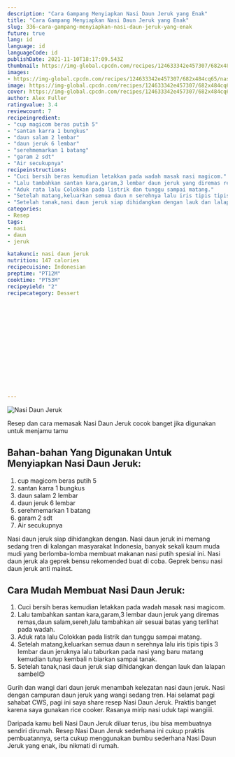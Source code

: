 ```yaml
---
description: "Cara Gampang Menyiapkan Nasi Daun Jeruk yang Enak"
title: "Cara Gampang Menyiapkan Nasi Daun Jeruk yang Enak"
slug: 336-cara-gampang-menyiapkan-nasi-daun-jeruk-yang-enak
future: true
lang: id
language: id
languageCode: id
publishDate: 2021-11-10T18:17:09.543Z 
thumbnail: https://img-global.cpcdn.com/recipes/124633342e457307/682x484cq65/nasi-daun-jeruk-foto-resep-utama.webp
images:
- https://img-global.cpcdn.com/recipes/124633342e457307/682x484cq65/nasi-daun-jeruk-foto-resep-utama.webp
image: https://img-global.cpcdn.com/recipes/124633342e457307/682x484cq65/nasi-daun-jeruk-foto-resep-utama.webp
cover: https://img-global.cpcdn.com/recipes/124633342e457307/682x484cq65/nasi-daun-jeruk-foto-resep-utama.webp
author: Alex Fuller
ratingvalue: 3.4
reviewcount: 7
recipeingredient:
- "cup magicom beras putih 5"
- "santan karra 1 bungkus"
- "daun salam 2 lembar"
- "daun jeruk 6 lembar"
- "serehmemarkan 1 batang"
- "garam 2 sdt"
- "Air secukupnya"
recipeinstructions:
- "Cuci bersih beras kemudian letakkan pada wadah masak nasi magicom."
- "Lalu tambahkan santan kara,garam,3 lembar daun jeruk yang diremas remas,daun salam,sereh,lalu tambahkan air sesuai batas yang terlihat pada wadah."
- "Aduk rata lalu Colokkan pada listrik dan tunggu sampai matang."
- "Setelah matang,keluarkan semua daun n serehnya lalu iris tipis tipis 3 lembar daun jeruknya lalu taburkan pada nasi yang baru matang kemudian tutup kembali n biarkan sampai tanak."
- "Setelah tanak,nasi daun jeruk siap dihidangkan dengan lauk dan lalapan sambel😊"
categories:
- Resep
tags:
- nasi
- daun
- jeruk

katakunci: nasi daun jeruk 
nutrition: 147 calories
recipecuisine: Indonesian
preptime: "PT12M"
cooktime: "PT53M"
recipeyield: "2"
recipecategory: Dessert


     
    
    
    
    
    
    
    
    
    
    
      
    
---
```



![Nasi Daun Jeruk](https://img-global.cpcdn.com/recipes/124633342e457307/682x484cq65/nasi-daun-jeruk-foto-resep-utama.webp)

Resep dan cara memasak  Nasi Daun Jeruk cocok banget jika digunakan untuk menjamu tamu

<!--inarticleads1-->

## Bahan-bahan Yang Digunakan Untuk Menyiapkan Nasi Daun Jeruk:

1. cup magicom beras putih 5
1. santan karra 1 bungkus
1. daun salam 2 lembar
1. daun jeruk 6 lembar
1. serehmemarkan 1 batang
1. garam 2 sdt
1. Air secukupnya

Nasi daun jeruk siap dihidangkan dengan. Nasi daun jeruk ini memang sedang tren di kalangan masyarakat Indonesia, banyak sekali kaum muda mudi yang berlomba-lomba membuat makanan nasi putih spesial ini. Nasi daun jeruk ala geprek bensu rekomended buat di coba. Geprek bensu nasi daun jeruk anti mainst. 

<!--inarticleads2-->

## Cara Mudah Membuat Nasi Daun Jeruk:

1. Cuci bersih beras kemudian letakkan pada wadah masak nasi magicom.
1. Lalu tambahkan santan kara,garam,3 lembar daun jeruk yang diremas remas,daun salam,sereh,lalu tambahkan air sesuai batas yang terlihat pada wadah.
1. Aduk rata lalu Colokkan pada listrik dan tunggu sampai matang.
1. Setelah matang,keluarkan semua daun n serehnya lalu iris tipis tipis 3 lembar daun jeruknya lalu taburkan pada nasi yang baru matang kemudian tutup kembali n biarkan sampai tanak.
1. Setelah tanak,nasi daun jeruk siap dihidangkan dengan lauk dan lalapan sambel😊


Gurih dan wangi dari daun jeruk menambah kelezatan nasi daun jeruk. Nasi dengan campuran daun jeruk yang wangi sedang tren. Hai selamat pagi sahabat CWS, pagi ini saya share resep Nasi Daun Jeruk. Praktis banget karena saya gunakan rice cooker. Rasanya mirip nasi uduk tapi wangiiii. 

Daripada kamu beli  Nasi Daun Jeruk  diluar terus, ibu  bisa membuatnya sendiri dirumah. Resep  Nasi Daun Jeruk  sederhana ini cukup praktis pembuatannya, serta cukup menggunakan bumbu sederhana  Nasi Daun Jeruk  yang enak, ibu nikmati di rumah.
